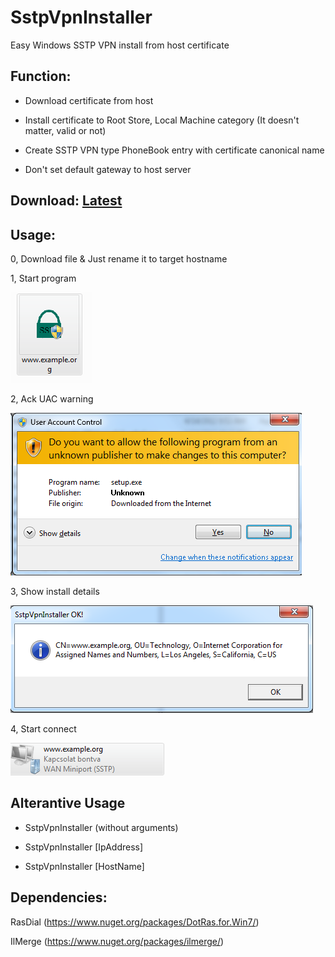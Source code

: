 # SstpVpnInstaller

Easy Windows SSTP VPN install from host certificate

## Function:

* Download certificate from host

* Install certificate to Root Store, Local Machine category (It doesn't matter, valid or not)

* Create SSTP VPN type PhoneBook entry with certificate canonical name

* Don't set default gateway to host server

## Download: [Latest](https://github.com/xmegz/SstpVpnInstaller/releases/download/v1.4.0/SstpVpnInstaller.Full.exe)

## Usage:
0, Download file & Just rename it to target hostname

1, Start program

![alt text](https://raw.githubusercontent.com/xmegz/SstpVpnInstaller/master/Images/Step1.png)

2, Ack UAC warning

![alt text](https://raw.githubusercontent.com/xmegz/SstpVpnInstaller/master/Images/Step2.png)

3, Show install details

![alt text](https://raw.githubusercontent.com/xmegz/SstpVpnInstaller/master/Images/Step3.png)

4, Start connect

![alt text](https://raw.githubusercontent.com/xmegz/SstpVpnInstaller/master/Images/Step4.png)

## Alterantive Usage
* SstpVpnInstaller (without arguments) 

* SstpVpnInstaller [IpAddress]

* SstpVpnInstaller [HostName]

## Dependencies:
RasDial (https://www.nuget.org/packages/DotRas.for.Win7/)

IlMerge (https://www.nuget.org/packages/ilmerge/)

